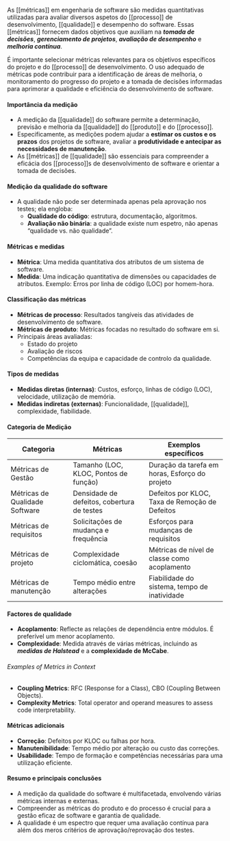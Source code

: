 As [[métricas]] em engenharia de software são medidas quantitativas utilizadas para avaliar diversos aspetos do [[processo]] de desenvolvimento, [[qualidade]] e desempenho do software. Essas [[métricas]] fornecem dados objetivos que auxiliam na ***tomada de decisões***, ***gerenciamento de projetos***, ***avaliação de desempenho*** e ***melhoria contínua***.

É importante selecionar métricas relevantes para os objetivos específicos do projeto e do [[processo]] de desenvolvimento. O uso adequado de métricas pode contribuir para a identificação de áreas de melhoria, o monitoramento do progresso do projeto e a tomada de decisões informadas para aprimorar a qualidade e eficiência do desenvolvimento de software.
#### Importância da medição

- A medição da [[qualidade]] do software permite a determinação, previsão e melhoria da [[qualidade]] do [[produto]] e do [[processo]].
- Especificamente, as medições podem ajudar a **estimar os custos e os prazos** dos projetos de software, avaliar a **produtividade e antecipar as necessidades de manutenção**.
- As [[métricas]] de [[qualidade]] são essenciais para compreender a eficácia dos [[processo]]s de desenvolvimento de software e orientar a tomada de decisões.

#### Medição da qualidade do software
- A qualidade não pode ser determinada apenas pela aprovação nos testes; ela engloba:
	- **Qualidade do código**: estrutura, documentação, algoritmos.
	- **Avaliação não binária**: a qualidade existe num espetro, não apenas “qualidade vs. não qualidade”.

#### Métricas e medidas
- **Métrica**: Uma medida quantitativa dos atributos de um sistema de software.
- **Medida**: Uma indicação quantitativa de dimensões ou capacidades de atributos.
	Exemplo: Erros por linha de código (LOC) por homem-hora.

#### Classificação das métricas
- **Métricas de processo**: Resultados tangíveis das atividades de desenvolvimento de software.
- **Métricas de produto**: Métricas focadas no resultado do software em si.
- Principais áreas avaliadas:
	- Estado do projeto
	- Avaliação de riscos
	- Competências da equipa e capacidade de controlo da qualidade.

#### Tipos de medidas
- **Medidas diretas (internas)**: Custos, esforço, linhas de código (LOC), velocidade, utilização de memória.
- **Medidas indiretas (externas)**: Funcionalidade, [[qualidade]], complexidade, fiabilidade.

#### Categoria de Medição

| Categoria                      | Métricas                                   | Exemplos específicos                           |
| ------------------------------ | ------------------------------------------ | ---------------------------------------------- |
| Métricas de Gestão             | Tamanho (LOC, KLOC, Pontos de função)      | Duração da tarefa em horas, Esforço do projeto |
| Métricas de Qualidade Software | Densidade de defeitos, cobertura de testes | Defeitos por KLOC, Taxa de Remoção de Defeitos |
| Métricas de requisitos         | Solicitações de mudança e frequência       | Esforços para mudanças de requisitos           |
| Métricas de projeto            | Complexidade ciclomática, coesão           | Métricas de nível de classe como acoplamento   |
| Métricas de manutenção         | Tempo médio entre alterações               | Fiabilidade do sistema, tempo de inatividade   |

#### Factores de qualidade
- **Acoplamento**: Reflecte as relações de dependência entre módulos. É preferível um menor acoplamento.
- **Complexidade**: Medida através de várias métricas, incluindo as ***medidas de Halstead*** e a **complexidade de McCabe**.
###### Examples of Metrics in Context
- **Coupling Metrics**: RFC (Response for a Class), CBO (Coupling Between Objects).
- **Complexity Metrics**: Total operator and operand measures to assess code interpretability.

#### Métricas adicionais
- **Correção**: Defeitos por KLOC ou falhas por hora.
- **Manutenibilidade**: Tempo médio por alteração ou custo das correções.
- **Usabilidade**: Tempo de formação e competências necessárias para uma utilização eficiente.

#### Resumo e principais conclusões
- A medição da qualidade do software é multifacetada, envolvendo várias métricas internas e externas.
- Compreender as métricas do produto e do processo é crucial para a gestão eficaz de software e garantia de qualidade.
- A qualidade é um espectro que requer uma avaliação contínua para além dos meros critérios de aprovação/reprovação dos testes.